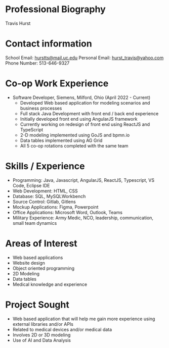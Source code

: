 # Professional Biography 

Travis Hurst

# Contact information

School Email: hurstts@mail.uc.edu
Personal Email: hurst_travis@yahoo.com
Phone Number: 513-646-9327

# Co-op Work Experience

* Software Developer, Siemens, Milford, Ohio (April 2022 - Current)
    - Developed Web based application for modeling scenarios and business processes
    - Full stack Java Development with front end / back end experience
    - Initially developed front end using AngularJS framework
    - Currently working on redesign of front end using ReactJS and TypeScript
    - 2-D modeling implemented using GoJS and bpmn.io
    - Data tables implemented using AG Grid
    - All 5 co-op rotations completed with the same team

# Skills / Experience

* Programming: Java, Javascript, AngularJS, ReactJS, Typescript, VS Code, Eclipse IDE
* Web Development: HTML, CSS
* Database: SQL, MySQLWorkbench
* Source Control: Gitlab, Gitlens
* Mockup Applications: Figma, Powerpoint
* Office Applications: Microsoft Word, Outlook, Teams
* Military Experience: Army Medic, NCO, leadership, communication, small team dynamics

# Areas of Interest

* Web based applications
* Website design
* Object oriented programming
* 2D Modeling
* Data tables
* Medical knowledge and experience

# Project Sought

* Web based application that will help me gain more experience using external libraries and/or APIs
* Related to medical devices and/or medical data
* Involves 2D or 3D modeling
* Use of AI and Data Analysis